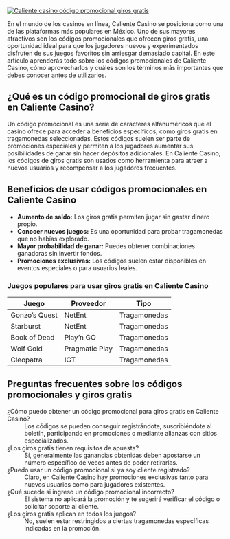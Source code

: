 [![Caliente casino código promocional giros gratis](https://123-caf.pages.dev/gitsignup.png)](https://vrmoo.ru/Bt82HjjY)

<p>En el mundo de los casinos en línea, Caliente Casino se posiciona como una de las plataformas más populares en México. Uno de sus mayores atractivos son los códigos promocionales que ofrecen giros gratis, una oportunidad ideal para que los jugadores nuevos y experimentados disfruten de sus juegos favoritos sin arriesgar demasiado capital. En este artículo aprenderás todo sobre los códigos promocionales de Caliente Casino, cómo aprovecharlos y cuáles son los términos más importantes que debes conocer antes de utilizarlos.</p>  <h2>¿Qué es un código promocional de giros gratis en Caliente Casino?</h2> <p>Un código promocional es una serie de caracteres alfanuméricos que el casino ofrece para acceder a beneficios específicos, como giros gratis en tragamonedas seleccionadas. Estos códigos suelen ser parte de promociones especiales y permiten a los jugadores aumentar sus posibilidades de ganar sin hacer depósitos adicionales. En Caliente Casino, los códigos de giros gratis son usados como herramienta para atraer a nuevos usuarios y recompensar a los jugadores frecuentes.</p>  <h2>Beneficios de usar códigos promocionales en Caliente Casino</h2> <ul>   <li><strong>Aumento de saldo:</strong> Los giros gratis permiten jugar sin gastar dinero propio.</li>   <li><strong>Conocer nuevos juegos:</strong> Es una oportunidad para probar tragamonedas que no habías explorado.</li>   <li><strong>Mayor probabilidad de ganar:</strong> Puedes obtener combinaciones ganadoras sin invertir fondos.</li>   <li><strong>Promociones exclusivas:</strong> Los códigos suelen estar disponibles en eventos especiales o para usuarios leales.</li> </ul>  <h3>Juegos populares para usar giros gratis en Caliente Casino</h3> <table>   <thead>     <tr>       <th>Juego</th>       <th>Proveedor</th>       <th>Tipo</th>     </tr>   </thead>   <tbody>     <tr>       <td>Gonzo’s Quest</td>       <td>NetEnt</td>       <td>Tragamonedas</td>     </tr>     <tr>       <td>Starburst</td>       <td>NetEnt</td>       <td>Tragamonedas</td>     </tr>     <tr>       <td>Book of Dead</td>       <td>Play’n GO</td>       <td>Tragamonedas</td>     </tr>     <tr>       <td>Wolf Gold</td>       <td>Pragmatic Play</td>       <td>Tragamonedas</td>     </tr>     <tr>       <td>Cleopatra</td>       <td>IGT</td>       <td>Tragamonedas</td>     </tr>   </tbody> </table>  <h2>Preguntas frecuentes sobre los códigos promocionales y giros gratis</h2> <dl>   <dt>¿Cómo puedo obtener un código promocional para giros gratis en Caliente Casino?</dt>   <dd>Los códigos se pueden conseguir registrándote, suscribiéndote al boletín, participando en promociones o mediante alianzas con sitios especializados.</dd>    <dt>¿Los giros gratis tienen requisitos de apuesta?</dt>   <dd>Sí, generalmente las ganancias obtenidas deben apostarse un número específico de veces antes de poder retirarlas.</dd>    <dt>¿Puedo usar un código promocional si ya soy cliente registrado?</dt>   <dd>Claro, en Caliente Casino hay promociones exclusivas tanto para nuevos usuarios como para jugadores existentes.</dd>    <dt>¿Qué sucede si ingreso un código promocional incorrecto?</dt>   <dd>El sistema no aplicará la promoción y te sugerirá verificar el código o solicitar soporte al cliente.</dd>    <dt>¿Los giros gratis aplican en todos los juegos?</dt>   <dd>No, suelen estar restringidos a ciertas tragamonedas específicas indicadas en la promoción.</dd> </dl>